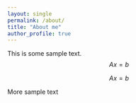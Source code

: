 ```yaml
---
layout: single
permalink: /about/
title: "About me"
author_profile: true
---
```



This is some sample text. $$Ax=b$$

$$Ax=b$$

More sample text